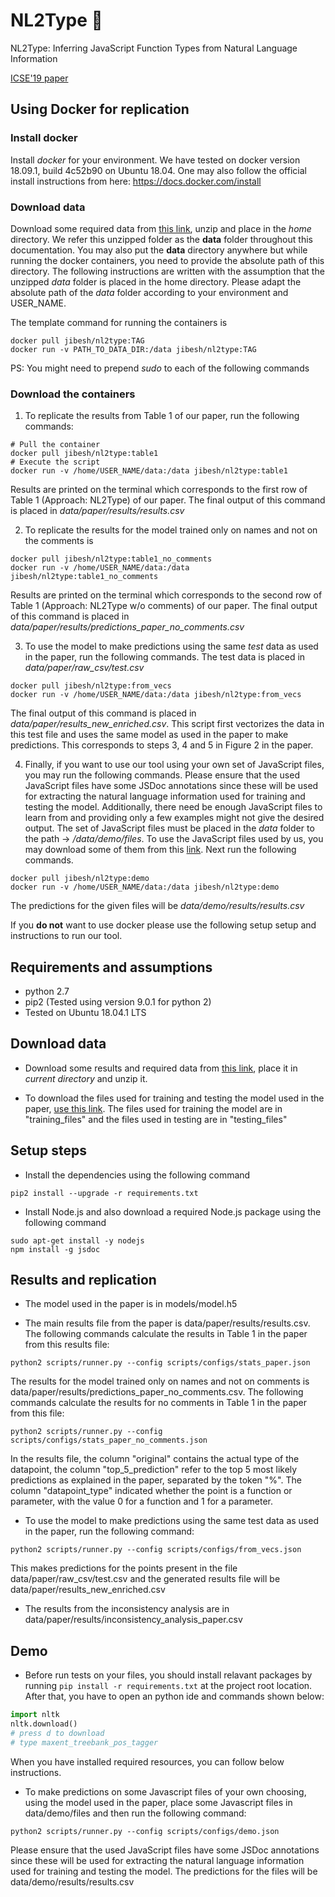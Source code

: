# NL2Type 🔵
NL2Type: Inferring JavaScript Function Types from Natural Language Information

[ICSE'19 paper](http://software-lab.org/publications/icse2019_NL2Type.pdf)

## Using Docker for replication
### Install docker
Install _docker_ for your environment. We have tested on docker version 18.09.1, build 4c52b90 on Ubuntu 18.04. One may also follow the official install instructions from here:
https://docs.docker.com/install

### Download data
Download some required data from [this link](https://drive.google.com/file/d/1JUjvliIV76_LtqoZvcIVAOfZUBeGgVFk/view?usp=sharing), unzip and place in the _home_ directory. We refer this unzipped folder as the **data** folder throughout this documentation. You may also put the **data** directory anywhere but while running the docker containers, you need to provide the
absolute path of this directory. The following instructions are written with the assumption that
the unzipped _data_ folder is placed in the home directory. Please adapt the absolute path of the _data_ folder according to your environment and USER_NAME.

The template command for running the containers is
```shell
docker pull jibesh/nl2type:TAG
docker run -v PATH_TO_DATA_DIR:/data jibesh/nl2type:TAG
```

PS: You might need to prepend _sudo_ to each of the following commands

### Download the containers

1. To replicate the results from Table 1 of our paper, run the following commands:
```shell
# Pull the container
docker pull jibesh/nl2type:table1
# Execute the script
docker run -v /home/USER_NAME/data:/data jibesh/nl2type:table1
```
Results are printed on the terminal which corresponds to the first row of Table 1 (Approach: NL2Type) of
our paper.
The final output of this command is placed in _data/paper/results/results.csv_

2. To replicate the results for the model trained only on names and not on the comments is
```shell
docker pull jibesh/nl2type:table1_no_comments
docker run -v /home/USER_NAME/data:/data jibesh/nl2type:table1_no_comments
```
Results are printed on the terminal which corresponds to the second row of Table 1 (Approach: NL2Type w/o comments) of our paper.
The final output of this command is placed in *data/paper/results/predictions_paper_no_comments.csv*

3. To use the model to make predictions using the same _test_ data as used in the paper, run the following commands. The test data is placed in *data/paper/raw_csv/test.csv*
```shell
docker pull jibesh/nl2type:from_vecs
docker run -v /home/USER_NAME/data:/data jibesh/nl2type:from_vecs
```
The final output of this command is placed in *data/paper/results\_new\_enriched.csv*. This script first vectorizes the data in this test file and uses the same model as used in the paper to make predictions. This corresponds to steps 3, 4 and 5 in Figure 2 in the paper.

4. Finally, if you want to use our tool using your own set of JavaScript files, you may run the following
commands. Please ensure that the used JavaScript files have some JSDoc annotations since these will be used for extracting the natural language information used for training and testing the model. Additionally, there need be enough JavaScript files to learn from and providing only a few examples might not give the desired output. The set of JavaScript files must be placed in the _data_ folder to the path →
_/data/demo/files_. To use the JavaScript files used by us, you may download some of them from this [link](https://drive.google.com/open?id=1tk-h3O-nTQ3X-cPZ5D7aaaLTUtLgVvwt). Next run the following commands.
```shell
docker pull jibesh/nl2type:demo
docker run -v /home/USER_NAME/data:/data jibesh/nl2type:demo
```
The predictions for the given files will be *data/demo/results/results.csv*


If you **do not** want to use docker please use the following setup setup and instructions
to run our tool.

## Requirements and assumptions
- python 2.7
- pip2 (Tested using version 9.0.1 for python 2)
- Tested on Ubuntu 18.04.1 LTS

## Download data

- Download some results and required data from [this link](https://drive.google.com/file/d/1JUjvliIV76_LtqoZvcIVAOfZUBeGgVFk/view?usp=sharing), place it in _current directory_ and unzip it.

- To download the files used for training and testing the model used in the paper, [use this link](https://drive.google.com/open?id=1tk-h3O-nTQ3X-cPZ5D7aaaLTUtLgVvwt). The files used for training the model are in "training_files" and the files used in testing are in "testing_files"

## Setup steps

- Install the dependencies using the following command
```shell
pip2 install --upgrade -r requirements.txt
```

- Install Node.js and also download a required Node.js package using the following command
```shell
sudo apt-get install -y nodejs
npm install -g jsdoc
```

## Results and replication

- The model used in the paper is in models/model.h5

- The main results file from the paper is data/paper/results/results.csv. The following commands calculate the results in Table 1 in the paper from this results file:
```shell
python2 scripts/runner.py --config scripts/configs/stats_paper.json
```
The results for the model trained only on names and not on comments is data/paper/results/predictions\_paper\_no\_comments.csv. The following commands calculate the results for no comments in Table 1 in the paper from this file:
```shell
python2 scripts/runner.py --config scripts/configs/stats_paper_no_comments.json
```
In the results file, the column "original" contains the actual type of the datapoint, the column "top\_5\_prediction" refer to the top 5 most likely predictions as explained in the paper, separated by the token "%".
The column "datapoint_type" indicated whether the point is a function or parameter, with the value 0 for a function and 1 for a parameter.

- To use the model to make predictions using the same test data as used in the paper, run the following command:
```shell
python2 scripts/runner.py --config scripts/configs/from_vecs.json
```
This makes predictions for the points present in the file data/paper/raw\_csv/test.csv and
the generated results file will be data/paper/results\_new\_enriched.csv

- The results from the inconsistency analysis are in data/paper/results/inconsistency_analysis_paper.csv

## Demo

- Before run tests on your files, you should install relavant packages by running `pip install -r requirements.txt` at the project root location. After that, you have to open an python ide and commands shown below:

```python
import nltk
nltk.download()
# press d to download
# type maxent_treebank_pos_tagger
```

When you have installed required resources, you can follow below instructions.

- To make predictions on some Javascript files of your own choosing, using the model used in the paper, place some Javascript files in data/demo/files and then run the following command:
```shell
python2 scripts/runner.py --config scripts/configs/demo.json
```
Please ensure that the used JavaScript files have some JSDoc annotations since these will be used for extracting the natural language information used for training and testing the model.
The predictions for the files will be data/demo/results/results.csv
